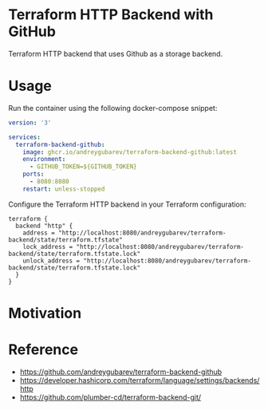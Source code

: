 # Terraform HTTP Backend with GitHub

Terraform HTTP backend that uses Github as a storage backend.

# Usage

Run the container using the following docker-compose snippet:

```yaml
version: '3'

services:
  terraform-backend-github:
    image: ghcr.io/andreygubarev/terraform-backend-github:latest
    environment:
      - GITHUB_TOKEN=${GITHUB_TOKEN}
    ports:
      - 8080:8080
    restart: unless-stopped
```

Configure the Terraform HTTP backend in your Terraform configuration:

```hcl
terraform {
  backend "http" {
    address = "http://localhost:8080/andreygubarev/terraform-backend/state/terraform.tfstate"
    lock_address = "http://localhost:8080/andreygubarev/terraform-backend/state/terraform.tfstate.lock"
    unlock_address = "http://localhost:8080/andreygubarev/terraform-backend/state/terraform.tfstate.lock"
  }
}
```

# Motivation

# Reference

- https://github.com/andreygubarev/terraform-backend-github
- https://developer.hashicorp.com/terraform/language/settings/backends/http
- https://github.com/plumber-cd/terraform-backend-git/
